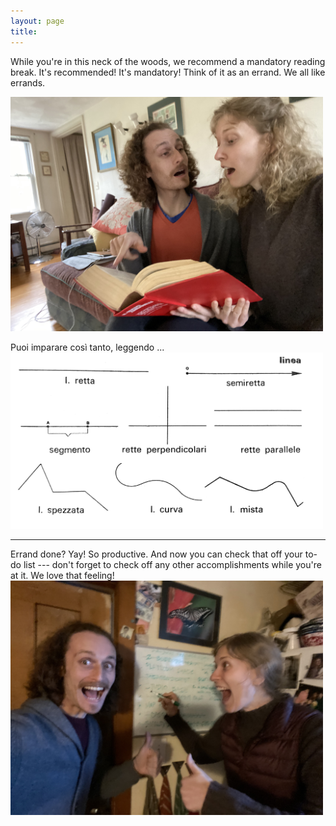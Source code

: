 ```yaml
---
layout: page
title: 
---
```


While you're in this neck of the woods, we recommend a mandatory reading break.  It's recommended! It's mandatory! Think of it as an errand.  We all like errands.

<a  href="tackojebia/5a.jpg">
<img src="tackojebia/5a.jpg" width="500" class="centerimg"/>
</a>

Puoi imparare così tanto, leggendo ...
<a  href="tackojebia/5.jpg">
<img src="tackojebia/5.jpg" width="500" class="centerimg"/>
</a>

---

Errand done? Yay! So productive. And now you can check that off your to-do list --- don't forget to check off any other accomplishments while you're at it.  We love that feeling!
<a  href="tackojebia/5b.jpg">
<img src="tackojebia/5b.jpg" width="500" class="centerimg"/>
</a>